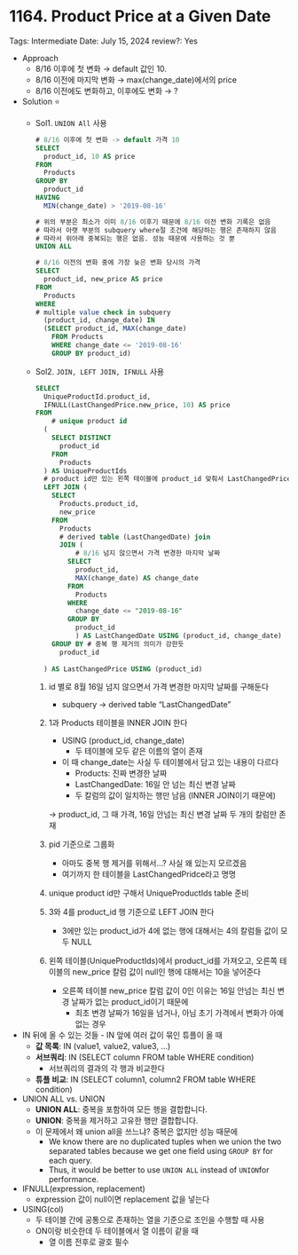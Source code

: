 # 1164. Product Price at a Given Date

Tags: Intermediate
Date: July 15, 2024
review?: Yes

- Approach
    - 8/16 이후에 첫 변화 → default 값인 10.
    - 8/16 이전에 마지막 변화 → max(change_date)에서의 price
    - 8/16 이전에도 변화하고, 이후에도 변화 → ?
- Solution ⭐️
    - Sol1. `UNION All` 사용
        
        ```sql
        # 8/16 이후에 첫 변화 -> default 가격 10
        SELECT
          product_id, 10 AS price
        FROM
          Products
        GROUP BY
          product_id
        HAVING
          MIN(change_date) > '2019-08-16'
        
        # 위의 부분은 최소가 이미 8/16 이후기 때문에 8/16 이전 변화 기록은 없음 
        # 따라서 아랫 부분의 subquery where절 조건에 해당하는 행은 존재하지 않음
        # 따라서 위아래 중복되는 행은 없음. 성능 때문에 사용하는 것 뿐   
        UNION ALL
        
        # 8/16 이전의 변화 중에 가장 늦은 변화 당시의 가격
        SELECT
          product_id, new_price AS price
        FROM
          Products
        WHERE
        # multiple value check in subquery
          (product_id, change_date) IN 
          (SELECT product_id, MAX(change_date)
            FROM Products
            WHERE change_date <= '2019-08-16'
            GROUP BY product_id)
        ```
        
    - Sol2. `JOIN, LEFT JOIN, IFNULL` 사용
        
        ```sql
        SELECT
          UniqueProductId.product_id,
          IFNULL(LastChangedPrice.new_price, 10) AS price
        FROM
        	# unique product id 
          (
            SELECT DISTINCT
              product_id
            FROM
              Products
          ) AS UniqueProductIds
          # product id만 있는 왼쪽 테이블에 product_id 맞춰서 LastChangedPrice 테이블 LEFT JOIN 
          LEFT JOIN (
            SELECT
              Products.product_id,
              new_price
            FROM
              Products
              # derived table (LastChangedDate) join 
              JOIN (
        	      # 8/16 넘지 않으면서 가격 변경한 마지막 날짜 
                SELECT
                  product_id,
                  MAX(change_date) AS change_date
                FROM
                  Products
                WHERE
                  change_date <= "2019-08-16"
                GROUP BY
                  product_id
        	      ) AS LastChangedDate USING (product_id, change_date)
            GROUP BY # 중복 행 제거의 의미가 강한듯 
              product_id
              
          ) AS LastChangedPrice USING (product_id) 
        ```
        
        1. id 별로 8월 16일 넘지 않으면서 가격 변경한 마지막 날짜를 구해둔다 
            - subquery → derived table “LastChangedDate”
        2. 1과 Products 테이블을 INNER JOIN 한다 
            - USING (product_id, change_date)
                - 두 테이블에 모두 같은 이름의 열이 존재
            - 이 때 change_date는 사실 두 테이블에서 담고 있는 내용이 다르다
                - Products: 진짜 변경한 날짜
                - LastChangedDate: 16일 안 넘는 최신 변경 날짜
                - 두 칼럼의 값이 일치하는 행만 남음 (INNER JOIN이기 때문에)
            
            → product_id, 그 때 가격, 16일 안넘는 최신 변경 날짜 두 개의 칼럼만 존재 
            
        3. pid 기준으로 그룹화 
            - 아마도 중복 행 제거를 위해서…? 사실 왜 있는지 모르겠음
            - 여기까지 한 테이블을 LastChangedPridce라고 명명
        4. unique product id만 구해서 UniqueProductIds table 준비
        5. 3와 4를 product_id 행 기준으로 LEFT JOIN 한다 
            - 3에만 있는 product_id가 4에 없는 행에 대해서는 4의 칼럼들 값이 모두 NULL
        6. 왼쪽 테이블(UniqueProductIds)에서 product_id를 가져오고, 오른쪽 테이블의 new_price 칼럼 값이 null인 행에 대해서는 10을 넣어준다 
            - 오른쪽 테이블 new_price 칼럼 값이 0인 이유는 16일 안넘는 최신 변경 날짜가 없는 product_id이기 때문에
                - 최초 변경 날짜가 16일을 넘거나, 아님 초기 가격에서 변화가 아예 없는 경우
- IN 뒤에 올 수 있는 것들 - IN 앞에 여러 값이 묶인 튜플이 올 때
    - **값 목록**: IN (value1, value2, value3, ...)
    - **서브쿼리**: IN (SELECT column FROM table WHERE condition)
        - 서브쿼리의 결과의 각 행과 비교한다
    - **튜플 비교**: IN (SELECT column1, column2 FROM table WHERE condition)
- UNION ALL vs. UNION
    - **UNION ALL**: 중복을 포함하여 모든 행을 결합합니다.
    - **UNION**: 중복을 제거하고 고유한 행만 결합합니다.
    - 이 문제에서 왜 union all을 쓰느냐? 중복은 없지만 성능 때문에
        - We know there are no duplicated tuples when we union the two separated tables because we get one field using `GROUP BY` for each query.
        - Thus, it would be better to use `UNION ALL` instead of `UNION`for performance.
- IFNULL(expression, replacement)
    - expression 값이 null이면 replacement 값을 넣는다
- USING(col)
    - 두 테이블 간에 공통으로 존재하는 열을 기준으로 조인을 수행할 때 사용
    - ON이랑 비슷한데 두 테이블에서 열 이름이 같을 때
        - 열 이름 전후로 괄호 필수